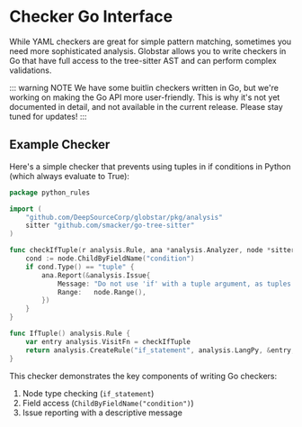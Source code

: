 # Checker Go Interface

While YAML checkers are great for simple pattern matching, sometimes you need more sophisticated analysis. Globstar allows you to write checkers in Go that have full access to the tree-sitter AST and can perform complex validations.

::: warning NOTE
We have some buitlin checkers written in Go, but we're working on making the Go API more user-friendly. This is why it's not yet documented in detail, and not available in the current release. Please stay tuned for updates!
:::

## Example Checker

Here's a simple checker that prevents using tuples in if conditions in Python (which always evaluate to True):

```go
package python_rules

import (
    "github.com/DeepSourceCorp/globstar/pkg/analysis"
    sitter "github.com/smacker/go-tree-sitter"
)

func checkIfTuple(r analysis.Rule, ana *analysis.Analyzer, node *sitter.Node) {
    cond := node.ChildByFieldName("condition")
    if cond.Type() == "tuple" {
        ana.Report(&analysis.Issue{
            Message: "Do not use 'if' with a tuple argument, as tuples always evaluate to true",
            Range:   node.Range(),
        })
    }
}

func IfTuple() analysis.Rule {
    var entry analysis.VisitFn = checkIfTuple
    return analysis.CreateRule("if_statement", analysis.LangPy, &entry, nil)
}
```

This checker demonstrates the key components of writing Go checkers:
1. Node type checking (`if_statement`)
2. Field access (`ChildByFieldName("condition")`)
3. Issue reporting with a descriptive message